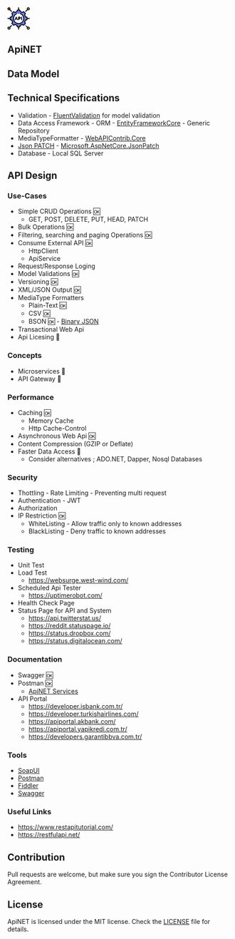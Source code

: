<img src="https://raw.githubusercontent.com/yemrekeskin/ApiNET/master/api.png" width="50" height="50"> 

## ApiNET

## Data Model

## Technical Specifications
 - Validation - [FluentValidation](https://fluentvalidation.net/) for model validation 
 - Data Access Framework - ORM - [EntityFrameworkCore](https://docs.microsoft.com/en-us/ef/core/) - Generic Repository
 - MediaTypeFormatter - [WebAPIContrib.Core](https://github.com/WebApiContrib/WebAPIContrib.Core)
 - [Json PATCH](https://tools.ietf.org/html/rfc6902) - [Microsoft.AspNetCore.JsonPatch](https://www.nuget.org/packages/Microsoft.AspNetCore.JsonPatch/3.0.0)
 - Database - Local SQL Server 

## API Design

 ### Use-Cases
 - Simple CRUD Operations 🆗
    - GET, POST, DELETE, PUT, HEAD, PATCH
 - Bulk Operations 🆗
 - Filtering, searching and paging Operations 🆗
 - Consume External API 🆗
    - HttpClient
    - ApiService
 - Request/Response Loging
 - Model Validations 🆗
 - Versioning 🆗
 - XML/JSON Output 🆗
 - MediaType Formatters
    - Plain-Text 🆗
    - CSV 🆗
    - BSON 🆗 -  [Binary JSON](http://bsonspec.org/)
 - Transactional Web Api
 - Api Licesing 🤔
 
 ### Concepts
  - Microservices 🚩
  - API Gateway 🚩
 
 ### Performance
  - Caching 🆗
      - Memory Cache 
      - Http Cache-Control
  - Asynchronous Web Api 🆗
  - Content Compression (GZIP or Deflate)
  - Faster Data Access 🤔
      - Consider alternatives ; ADO.NET, Dapper, Nosql Databases
  
 ### Security
  - Thottling - Rate Limiting - Preventing multi request 
  - Authentication - JWT
  - Authorization
  - IP Restriction 🆗
    - WhiteListing - Allow traffic only to known addresses
    - BlackListing - Deny traffic to known addresses

 ### Testing 
  - Unit Test
  - Load Test
     - https://websurge.west-wind.com/
  - Scheduled Api Tester
     - https://uptimerobot.com/
  - Health Check Page
  - Status Page for API and System
     - https://api.twitterstat.us/
     - https://reddit.statuspage.io/
     - https://status.dropbox.com/
     - https://status.digitalocean.com/

 ### Documentation
  - Swagger 🆗
  - Postman 🆗
     - [ApiNET Services](https://documenter.getpostman.com/view/3164594/SW7XZ9Mj?version=latest)
  - API Portal  
    - https://developer.isbank.com.tr/
    - https://developer.turkishairlines.com/
    - https://apiportal.akbank.com/
    - https://apiportal.yapikredi.com.tr/
    - https://developers.garantibbva.com.tr/

 ### Tools
  - [SoapUI](https://www.soapui.org/)
  - [Postman](https://www.getpostman.com/)
  - [Fiddler](https://www.telerik.com/fiddler)
  - [Swagger](https://swagger.io/)
  
### Useful Links
  - https://www.restapitutorial.com/
  - https://restfulapi.net/
 
## Contribution
Pull requests are welcome, but make sure you sign the Contributor License Agreement.

## License

ApiNET is licensed under the MIT license. Check the [LICENSE](LICENSE) file for details.
